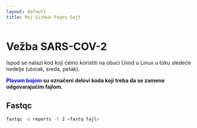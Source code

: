 ```yaml
---
layout: default
title: Moj GitHub Pages Sajt
---
```


# Vežba SARS-COV-2

Ispod se nalazi kod koji ćemo koristiti na obuci Uvod u Linux u toku sledeće nedelje (utorak, sreda, petak).

<b> <font color='blue'>Plavom bojom </font> su označeni delovi koda koji treba da se zamene odgovarajućim fajlom. </b>

## Fastqc


```bash
fastqc -o reports -t 2 <fastq fajl>
```
